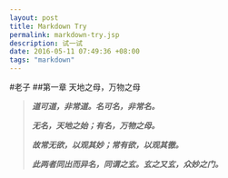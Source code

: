 ```yaml
---
layout: post
title: Markdown Try
permalink: markdown-try.jsp
description: 试一试
date: 2016-05-11 07:49:36 +08:00
tags: "markdown"
---
```

#老子
##第一章 天地之母，万物之母
>***道可道，非常道。名可名，非常名。***
>
>***无名，天地之始；有名，万物之母。***
>
>***故常无欲，以观其妙；常有欲，以观其徼。***
>
>***此两者同出而异名，同谓之玄。玄之又玄，众妙之门。***
